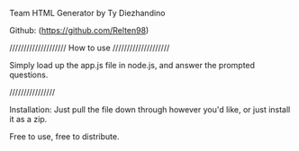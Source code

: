 Team HTML Generator
by Ty Diezhandino

Github: (https://github.com/Relten98)

////////////////////
How to use
////////////////////

Simply load up the app.js file in node.js, and answer the prompted questions.

////////////////

Installation:
Just pull the file down through however you'd like, or just install it as a zip.



Free to use, free to distribute.